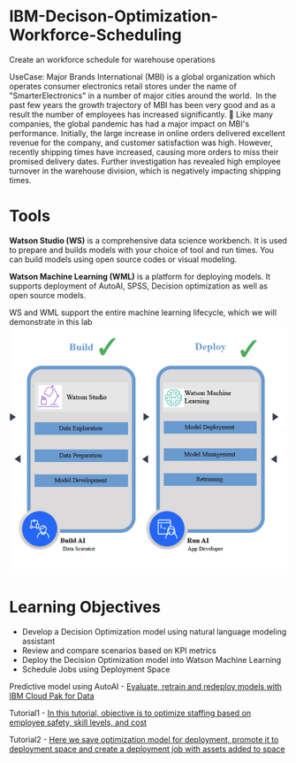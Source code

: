 # IBM-Decison-Optimization-Workforce-Scheduling
Create an workforce schedule for warehouse operations

UseCase: Major Brands International (MBI) is a global organization which operates consumer electronics retail stores under the name of "SmarterElectronics" in a number of major cities around the world.  In the past few years the growth trajectory of MBI has been very good and as a result the number of employees has increased significantly. 
Like many companies, the global pandemic has had a major impact on MBI's performance. Initially, the large increase in online orders delivered excellent revenue for the company, and customer satisfaction was high. However, recently shipping times have increased, causing more orders to miss their promised delivery dates. Further investigation has revealed high employee turnover in the warehouse division, which is negatively impacting shipping times.

# Tools
**Watson Studio (WS)** is a comprehensive data science workbench. It is used to prepare and builds models with your choice of tool and run times. You can build models using open source codes or visual modeling.

**Watson Machine Learning (WML)** is a platform for deploying models. It supports deployment of AutoAI, SPSS, Decision optimization as well as open source models.

WS and WML support the entire machine learning lifecycle, which we will demonstrate in this lab
![WSWML](./images/WSWML.png)

# Learning Objectives

* Develop a Decision Optimization model using natural language modeling assistant
* Review and compare scenarios based on KPI metrics
* Deploy the Decision Optimization model into Watson Machine Learning
* Schedule Jobs using Deployment Space


Predictive model using AutoAI - [Evaluate, retrain and redeploy models with IBM Cloud Pak for Data](https://ibm.box.com/s/jvcb7p97vy6xc724vsf0w0nczzo8fcb4)

Tutorial1 - [In this tutorial, objective is to optimize staffing  based on employee safety, skill levels, and cost](Tutorial1/Decision_Optimization_tutorial_readme.md)

Tutorial2 - [Here we save optimization model for deployment, promote it to deployment space and create a deployment job with assets added to space ](Tutorial2/Deploy_readme.md)
